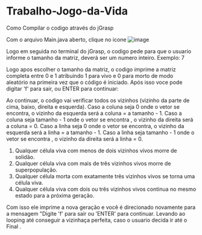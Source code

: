 # Trabalho-Jogo-da-Vida
Como Compilar o codigo através do jGrasp

Com o arquivo Main.java aberto, clique no icone ![image](https://user-images.githubusercontent.com/71913845/224567424-428449a7-e0e3-4503-8f14-760883b042eb.png)

Logo em seguida no terminal do jGrasp, o codigo pede para que o usuario informe o tamanho da matriz, deverá ser um numero inteiro.
Exemplo: 7

Logo apos escolher o tamanho da matriz, o codigo imprime a matriz completa entre 0 e 1 atribuindo 1 para vivo e 0 para morto de modo aleatório na primeira vez que o código é iniciado. Após isso voce pode digitar 'f' para sair, ou ENTER para continuar:

Ao continuar, o codigo vai verificar todos os vizinhos (vizinho da parte de cima, baixo, direita e esquerda). 
Caso a coluna seja 0 onde o vetor se encontra, o vizinho da esquerda será a coluna = a tamanho - 1.
Caso a coluna seja tamanho - 1 onde o vetor se encontra , o vizinho da direita será a coluna = 0. 
Caso a linha seja 0 onde o vetor se encontra, o vizinho da esquerda será a linha = a tamanho - 1. 
Caso a linha seja tamanho - 1 onde o vetor se encontra , o vizinho da direita será a linha = 0.

1. Qualquer célula viva com menos de dois vizinhos vivos morre de solidão.
2. Qualquer célula viva com mais de três vizinhos vivos morre de superpopulação.
3. Qualquer célula morta com exatamente três vizinhos vivos se torna uma célula
viva.
4. Qualquer célula viva com dois ou três vizinhos vivos continua no mesmo estado
para a próxima geração.

Com isso ele imprime a nova geração e você é direcionado novamente para a mensagem 
"Digite 'f' para sair ou 'ENTER' para continuar. Levando ao looping até conseguir a vizinhaça perfeita, caso o usuario decida ir até o Final .
